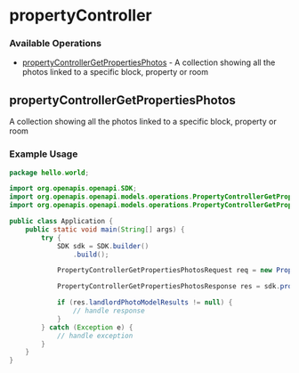 # propertyController

### Available Operations

* [propertyControllerGetPropertiesPhotos](#propertycontrollergetpropertiesphotos) - A collection showing all the photos linked to a specific block, property or room

## propertyControllerGetPropertiesPhotos

A collection showing all the photos linked to a specific block, property or room

### Example Usage

```java
package hello.world;

import org.openapis.openapi.SDK;
import org.openapis.openapi.models.operations.PropertyControllerGetPropertiesPhotosRequest;
import org.openapis.openapi.models.operations.PropertyControllerGetPropertiesPhotosResponse;

public class Application {
    public static void main(String[] args) {
        try {
            SDK sdk = SDK.builder()
                .build();

            PropertyControllerGetPropertiesPhotosRequest req = new PropertyControllerGetPropertiesPhotosRequest(639921, 582020, "fugit", "deleniti", "hic");            

            PropertyControllerGetPropertiesPhotosResponse res = sdk.propertyController.propertyControllerGetPropertiesPhotos(req);

            if (res.landlordPhotoModelResults != null) {
                // handle response
            }
        } catch (Exception e) {
            // handle exception
        }
    }
}
```
